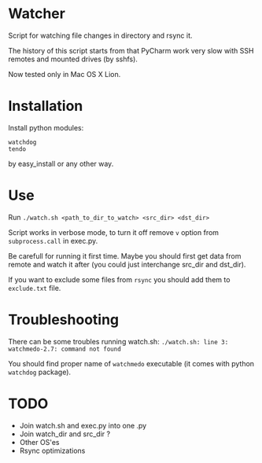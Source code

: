 Watcher
=======
Script for watching file changes in directory and rsync it.

The history of this script starts from that PyCharm work very slow with SSH remotes and mounted drives (by sshfs).

Now tested only in Mac OS X Lion.

Installation
=======

Install python modules:

	watchdog
	tendo

by easy_install or any other way.

Use
=======
Run `./watch.sh <path_to_dir_to_watch> <src_dir> <dst_dir>`

Script works in verbose mode, to turn it off remove `v` option from `subprocess.call` in exec.py.

Be carefull for running it first time. Maybe you should first get data from remote and watch it after (you could just interchange src_dir and dst_dir).

If you want to exclude some files from `rsync` you should add them to `exclude.txt` file.

Troubleshooting
======
There can be some troubles running watch.sh:
`./watch.sh: line 3: watchmedo-2.7: command not found`

You should find proper name of `watchmedo` executable (it comes with python `watchdog` package). 

TODO
======
 * Join watch.sh and exec.py into one .py
 * Join watch_dir and src_dir ?
 * Other OS'es
 * Rsync optimizations
